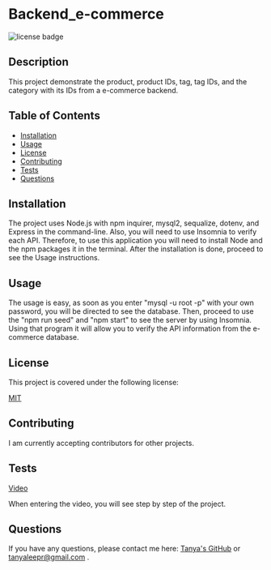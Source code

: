 # Backend_e-commerce

![license badge](https://img.shields.io/badge/license-MIT-brightgreen)

## Description

This project demonstrate the product, product IDs, tag, tag IDs, and the category with its IDs from a e-commerce backend.
## Table of Contents

- [Installation](#installation)
- [Usage](#usage)
- [License](#license)
- [Contributing](#contributing)
- [Tests](#tests)
- [Questions](#questions)
  <a name="installation"></a>

## Installation

The project uses Node.js with npm inquirer, mysql2, sequalize, dotenv, and Express in the command-line. Also, you will need to use Insomnia to verify each API. Therefore, to use this application you will need to install Node and the npm packages it in the terminal. After the installation is done, proceed to see the Usage instructions.

<a name="usage"></a>

## Usage

The usage is easy, as soon as you enter "mysql -u root -p" with your own password, you will be directed to see the database. Then, proceed to use the "npm run seed" and "npm start" to see the server by using Insomnia. Using that program it will allow you to verify the API information from the e-commerce database. 
<a name="license"></a>

## License

This project is covered under the following license:

[MIT](https://www.mit.edu/~amini/LICENSE.md)

<a name="contributing"></a>

## Contributing

I am currently accepting contributors for other projects.
<a name="tests"></a>

## Tests

[Video](https://drive.google.com/file/d/1aFtb6PAKIGxRCskBzf3o27vwYZ6wYsZB/view)

When entering the video, you will see step by step of the project.
<a name="questions"></a>

## Questions

If you have any questions, please contact me here: [Tanya's GitHub](https://github.com/tanyaleepr) or <tanyaleepr@gmail.com> .
